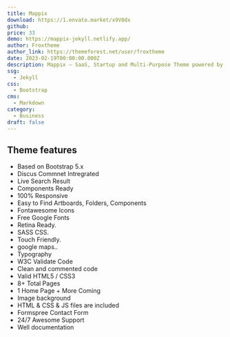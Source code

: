 ```yaml
---
title: Mappix
download: https://1.envato.market/x9V0dx
github: 
price: 33
demo: https://mappix-jekyll.netlify.app/
author: Froxtheme
author_link: https://themeforest.net/user/froxtheme
date: 2023-02-19T00:00:00.000Z
description: Mappix – SaaS, Startup and Multi-Purpose Theme powered by Jekyll is crafted with love and can be used for ALL types of Software, App, SaaS, Startup or other related areas of business.
ssg:
  - Jekyll
css:
  - Bootstrap
cms:
  - Markdown
category:
  - Business
draft: false
---
```


## Theme features

- Based on Bootstrap 5.x
- Discus Commnet Intregrated
- Live Search Result
- Components Ready
- 100% Responsive
- Easy to Find Artboards, Folders, Components
- Fontawesome Icons
- Free Google Fonts
- Retina Ready.
- SASS CSS.
- Touch Friendly.
- google maps..
- Typography
- W3C Validate Code
- Clean and commented code
- Valid HTML5 / CSS3
- 8+ Total Pages
- 1 Home Page + More Coming
- Image background
- HTML & CSS & JS files are included
- Formspree Contact Form
- 24/7 Awesome Support
- Well documentation